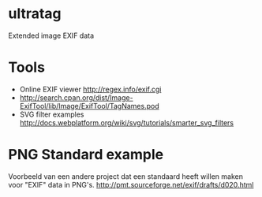 ultratag
========

Extended image EXIF data

Tools
=====
* Online EXIF viewer http://regex.info/exif.cgi
* http://search.cpan.org/dist/Image-ExifTool/lib/Image/ExifTool/TagNames.pod
* SVG filter examples http://docs.webplatform.org/wiki/svg/tutorials/smarter_svg_filters

PNG Standard example
====================
Voorbeeld van een andere project dat een standaard heeft willen maken voor "EXIF" data in PNG's.
http://pmt.sourceforge.net/exif/drafts/d020.html